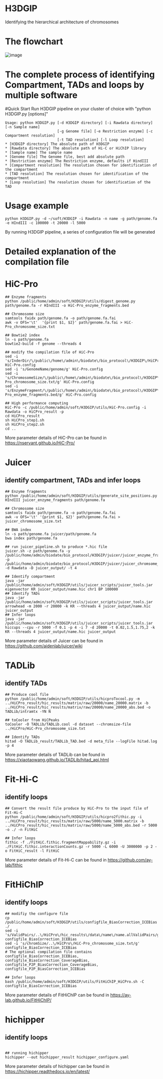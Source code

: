 # H3DGIP
Identifying the hierarchical architecture of chromosomes
# The flowchart
![image](workflow.png)
# The complete process of identifying Compartment, TADs and loops by multiple software

#Quick Start
Run H3DGIP pipeline on your cluster of choice with "python H3DGIP.py [options]"
``` shell
Usage: python H3DGIP.py [-d H3DGIP directory] [-i Rawdata directory] [-n Sample name]
                        [-g Genome file] [-e Restriction enzyme] [-c Compartment resolution]
                        [-t TAD resolution] [-l Loop resolution]
* [H3DGIP directory] The absolute path of H3DGIP
* [Rawdata directory] The absolute path of Hi-C or HiChIP library
* [Sample name] The sample name
* [Genome file] The Genome file, best add absolute path
* [Restriction enzyme] The Restriction enzyme, defaults if HindIII
* [Compartment resolution] The resolution chosen for identification of the compartment
* [TAD resolution] The resolution chosen for identification of the compartment
* [Loop resolution] The resolution chosen for identification of the TAD
```
# Usage example
```shell
python H3DGIP.py -d ~/soft/H3DGIP -i Rawdata -n name -g path/genome.fa -e HIndIII -c 100000 -t 20000 -l 5000
```
By running H3DGIP pipeline, a series of configuration file will be generated 

# Detailed explanation of the compilation file
# HiC-Pro
```shell
## Enzyme fragments
python /public/home/admin/soft/H3DGIP/utils/digest_genome.py path/genome.fa -r HIndIII -o HiC-Pro_enzyme_fragments.bed

## Chromosome size
samtools faidx path/genome.fa -o path/genome.fa.fai
awk -v OFS='\t'  '{print $1, $2}' path/genome.fa.fai > HiC-Pro_chromosome_size.txt

## Bowtie2 index
ln -s path/genome.fa
bowtie2-build -f genome --threads 4

## modify the compilation file of HiC-Pro
sed -i 's/InderDir/\/public\/home\/admin\/biodate\/bio_protocol\/H3DGIP\/HiCPro/g' HiC-Pro.config
sed -i 's/GenomeName/genome/g' HiC-Pro.config
sed -i 's/ChromosomeSize/\/public\/home\/admin\/biodate\/bio_protocol\/H3DGIP\/HiCPro\/HiC-Pro_chromosome_size.txt/g' HiC-Pro.config
sed -i 's/EnzymeFragment/\/public\/home\/admin\/biodate\/bio_protocol\/H3DGIP\/HiCPro\/HiC-Pro_enzyme_fragments.bed/g' HiC-Pro.config

## High performance computing
HiC-Pro -c /public/home/admin/soft/H3DGIP/utils/HiC-Pro.config -i Rawdata -o HiCPro_result -p
cd HiCPro_result
sh HiCPro_step1.sh
sh HiCPro_step2.sh
cd ..
```
More parameter details of HiC-Pro can be found in https://nservant.github.io/HiC-Pro/


# Juicer
## identify compartment, TADs and infer loops
``` shell
## Enzyme fragments
python /public/home/admin/soft/H3DGIP/utils/generate_site_positions.py HIndIII juicer_enzyme_fragments path/genome.fa

## Chromosome size
samtools faidx path/genome.fa -o path/genome.fa.fai
awk -v OFS='\t' '{print $1, $2}' path/genome.fa.fai > juicer_chromosome_size.txt

## BWA index
ln -s path/genome.fa juicer/path/genome.fa
bwa index path/genome.fa

## run juicer_pipeline.sh to produce *.hic file
juicer.sh -z path/genome.fa -y /public/home/admin/biodate/bio_protocol/H3DGIP/juicer/juicer_enzyme_fragments_HIndIII.txt -p /public/home/admin/biodate/bio_protocol/H3DGIP/juicer/juicer_chromsome_size.txt -d Rawdata -D juicer_output/ -t 4

## Identify compartment
java -jar /public/home/admin/soft/H3DGIP/utils/juicer_scripts/juicer_tools.jar eigenvector KR juicer_output/name.hic chr1 BP 100000
## Identify TADs
java -jar /public/home/admin/soft/H3DGIP/utils/juicer_scripts/juicer_tools.jar arrowhead -m 2000 -r 20000 -k KR --threads 4 juicer_output/name.hic juicer_output
## Infer loops
java -jar /public/home/admin/soft/H3DGIP/utils/juicer_scripts/juicer_tools.jar hiccups --cpu -r 5000 -f 0.1 -p 4 -i 7 -d 20000 -t 0.02,1.5,1.75,2 -k KR --threads 4 juicer_output/name.hic juicer_output
```
More parameter details of Juicer can be found in https://github.com/aidenlab/juicer/wiki


# TADLib
## identify TADs

``` shell
## Produce cool file
python /public/home/admin/soft/H3DGIP/utils/hicproTocool.py -m ../HiCPro_result/hic_results/matrix/raw/20000/name_20000.matrix -b ../HiCPro_result/hic_results/matrix/raw/20000/name_20000_abs.bed -o TADLib/intramtx -YN N

## toCooler from HiCPeaks
toCooler -O TADLib/TADLib.cool -d dataset --chromsize-file ../HiCPro/HiC-Pro_chromosome_size.txt

## Identify TADs
hitad -O TADLib_result/TADLib_TAD.bed -d meta_file --logFile hitad.log -p 4
```
More parameter details of TADLib can be found in https://xiaotaowang.github.io/TADLib/hitad_api.html


# Fit-Hi-C
## identify loops

``` shell
## Convert the result file produce by HiC-Pro to the input file of Fit-Hi-C
python /public/home/admin/soft/H3DGIP/utils/hicpro2fithic.py -i ../HiCPro_result/hic_results/matrix/raw/5000/name_5000.matrix -b ../HiCPro_result/hic_results/matrix/raw/5000/name_5000_abs.bed -r 5000 -o ./ -n FitHiC

## Infer loops
fithic -f ./FitHiC.fithic.fragmentMappability.gz -i ./FitHiC.fithic.interactionCounts.gz -r 5000 -L 6000 -U 3000000 -p 2 -o FitHiC_result -l FitHiC
```
More parameter details of Fit-Hi-C can be found in https://github.com/ay-lab/fithic


# FitHiChIP
## identify loops
``` shell
## modifiy the configure file
cp /public/home/admin/soft/H3DGIP/utils/configfile_BiasCorrection_ICEBias ./
sed -i 's/ValidPairs/..\/HiCPro\/hic_results\/data\/name\/name.allValidPairs/g' configfile_BiasCorrection_ICEBias
sed -i 's/chromSize/..\/HiCPro\/HiC-Pro_chromosome_size.txt/g' configfile_BiasCorrection_ICEBias
# The optional compilation file contains configfile_BiasCorrection_ICEBias, configfile_BiasCorrection_CoverageBias, configfile_P2P_BiasCorrection_CoverageBias, configfile_P2P_BiasCorrection_ICEBias

## Infer loops
bash /public/home/admin/soft/H3DGIP/utils/FitHiChIP_HiCPro.sh -C configfile_BiasCorrection_ICEBias
```
More parameter details of FitHiChIP can be found in https://ay-lab.github.io/FitHiChIP/


# hichipper
## identify loops

``` shell

## running hichipper
hichipper --out hichipper_result hichipper_configure.yaml
```
More parameter details of hichipper can be found in https://hichipper.readthedocs.io/en/latest/
